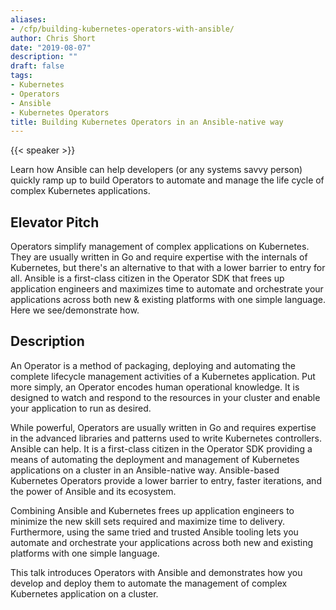 ```yaml
---
aliases:
- /cfp/building-kubernetes-operators-with-ansible/
author: Chris Short
date: "2019-08-07"
description: ""
draft: false
tags:
- Kubernetes
- Operators
- Ansible
- Kubernetes Operators
title: Building Kubernetes Operators in an Ansible-native way
---
```


{{< speaker >}}

Learn how Ansible can help developers (or any systems savvy person) quickly ramp up to build Operators to automate and manage the life cycle of complex Kubernetes applications.

## Elevator Pitch

Operators simplify management of complex applications on Kubernetes. They are usually written in Go and require expertise with the internals of Kubernetes, but there's an alternative to that with a lower barrier to entry for all. Ansible is a first-class citizen in the Operator SDK that frees up application engineers and maximizes time to automate and orchestrate your applications across both new & existing platforms with one simple language. Here we see/demonstrate how.

## Description

An Operator is a method of packaging, deploying and automating the complete lifecycle management activities of a Kubernetes application. Put more simply, an Operator encodes human operational knowledge. It is designed to watch and respond to the resources in your cluster and enable your application to run as desired.

While powerful, Operators are usually written in Go and requires expertise in the advanced libraries and patterns used to write Kubernetes controllers. Ansible can help. It is a first-class citizen in the Operator SDK providing a means of automating the deployment and management of Kubernetes applications on a cluster in an Ansible-native way. Ansible-based Kubernetes Operators provide a lower barrier to entry, faster iterations, and the power of Ansible and its ecosystem.

Combining Ansible and Kubernetes frees up application engineers to minimize the new skill sets required and maximize time to delivery. Furthermore, using the same tried and trusted Ansible tooling lets you automate and orchestrate your applications across both new and existing platforms with one simple language.

This talk introduces Operators with Ansible and demonstrates how you develop and deploy them to automate the management of complex Kubernetes application on a cluster.
